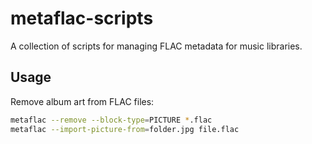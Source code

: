 # metaflac-scripts

A collection of scripts for managing FLAC metadata for music libraries.

## Usage

Remove album art from FLAC files:
```bash
metaflac --remove --block-type=PICTURE *.flac
metaflac --import-picture-from=folder.jpg file.flac
```
